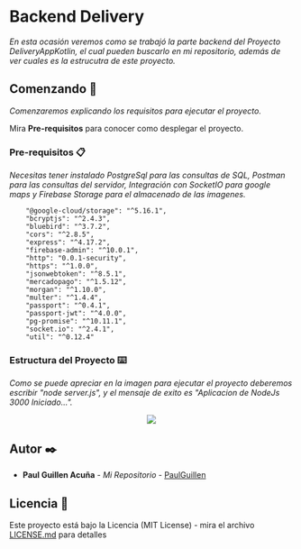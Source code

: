 # Backend Delivery 

_En esta ocasión veremos como se trabajó la parte backend del Proyecto DeliveryAppKotlin, el cual pueden buscarlo en mi repositorio, además de ver cuales es la estrucutra de este proyecto._

## Comenzando 🚀

_Comenzaremos explicando los requisitos para ejecutar el proyecto._

Mira **Pre-requisitos** para conocer como desplegar el proyecto.


### Pre-requisitos 📋

_Necesitas tener instalado PostgreSql para las consultas de SQL, Postman para las consultas del servidor, Integración con SocketIO para google maps y Firebase Storage para el almacenado de las imagenes._

```
    "@google-cloud/storage": "^5.16.1",
    "bcryptjs": "^2.4.3",
    "bluebird": "^3.7.2",
    "cors": "^2.8.5",
    "express": "^4.17.2",
    "firebase-admin": "^10.0.1",
    "http": "0.0.1-security",
    "https": "^1.0.0",
    "jsonwebtoken": "^8.5.1",
    "mercadopago": "^1.5.12",
    "morgan": "^1.10.0",
    "multer": "^1.4.4",
    "passport": "^0.4.1",
    "passport-jwt": "^4.0.0",
    "pg-promise": "^10.11.1",
    "socket.io": "^2.4.1",
    "util": "^0.12.4"
```
### Estructura del Proyecto ⌨️

_Como se puede apreciar en la imagen para ejecutar el proyecto deberemos escribir "node server.js", y el mensaje de exito es "Aplicacion de NodeJs 3000 Iniciado..."._

<p align="center">
  <img src="https://i.postimg.cc/xdJxq0CW/1.png"/>
</p>

## Autor ✒️

* **Paul Guillen Acuña** - *Mi Repositorio* - [PaulGuillen](https://github.com/PaulGuillen?tab=repositories)

## Licencia 📄

Este proyecto está bajo la Licencia (MIT License) - mira el archivo [LICENSE.md](LICENSE.md) para detalles

